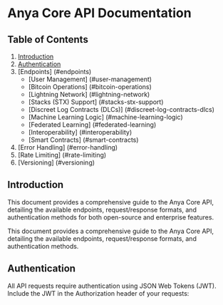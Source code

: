 # Anya Core API Documentation

## Table of Contents

1. [Introduction](#introduction)
2. [Authentication](#authentication)
3. [Endpoints] (#endpoints)
    - [User Management] (#user-management)
    - [Bitcoin Operations] (#bitcoin-operations)
    - [Lightning Network] (#lightning-network)
    - [Stacks (STX) Support] (#stacks-stx-support)
    - [Discreet Log Contracts (DLCs)] (#discreet-log-contracts-dlcs)
    - [Machine Learning Logic] (#machine-learning-logic)
    - [Federated Learning] (#federated-learning)
    - [Interoperability] (#interoperability)
    - [Smart Contracts] (#smart-contracts)
4. [Error Handling] (#error-handling)
5. [Rate Limiting] (#rate-limiting)
6. [Versioning] (#versioning)

## Introduction

This document provides a comprehensive guide to the Anya Core API, detailing the available endpoints, request/response formats, and authentication methods for both open-source and enterprise features.

This document provides a comprehensive guide to the Anya Core API, detailing the available endpoints, request/response formats, and authentication methods.

## Authentication

All API requests require authentication using JSON Web Tokens (JWT). Include the JWT in the Authorization header of your requests:
